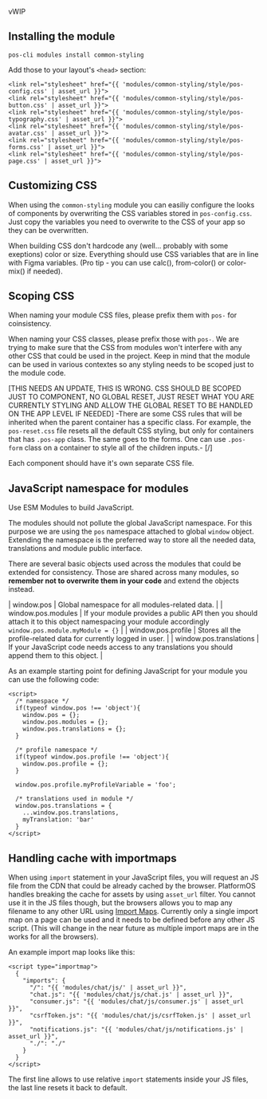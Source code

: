 vWIP

## Installing the module

```
pos-cli modules install common-styling
```

Add those to your layout's `<head>` section:

```
<link rel="stylesheet" href="{{ 'modules/common-styling/style/pos-config.css' | asset_url }}">
<link rel="stylesheet" href="{{ 'modules/common-styling/style/pos-button.css' | asset_url }}">
<link rel="stylesheet" href="{{ 'modules/common-styling/style/pos-typography.css' | asset_url }}">
<link rel="stylesheet" href="{{ 'modules/common-styling/style/pos-avatar.css' | asset_url }}">
<link rel="stylesheet" href="{{ 'modules/common-styling/style/pos-forms.css' | asset_url }}">
<link rel="stylesheet" href="{{ 'modules/common-styling/style/pos-page.css' | asset_url }}">
```


## Customizing CSS
When using the `common-styling` module you can easiliy configure the looks of components by overwriting the CSS variables stored in `pos-config.css`. Just copy the variables you need to overwrite to the CSS of your app so they can be overwritten.

When building CSS don't hardcode any (well... probably with some exeptions) color or size. Everything should use CSS variables that are in line with Figma variables. (Pro tip - you can use calc(), from-color() or color-mix() if needed).


## Scoping CSS
When naming your module CSS files, please prefix them with `pos-` for coinsistency.

When naming your CSS classes, please prefix those with `pos-`. We are trying to make sure that the CSS from modules won't interfere with any other CSS that could be used in the project. Keep in mind that the module can be used in various contextes so any styling needs to be scoped just to the module code.

[THIS NEEDS AN UPDATE, THIS IS WRONG. CSS SHOULD BE SCOPED JUST TO COMPONENT, NO GLOBAL RESET, JUST RESET WHAT YOU ARE CURRENTLY STYLING AND ALLOW THE GLOBAL RESET TO BE HANDLED ON THE APP LEVEL IF NEEDED]
-There are some CSS rules that will be inherited when the parent container has a specific class. For example, the `pos-reset.css` file resets all the default CSS styling, but only for containers that has `.pos-app` class. The same goes to the forms. One can use `.pos-form` class on a container to style all of the children inputs.-
[/]

Each component should have it's own separate CSS file.


## JavaScript namespace for modules
Use ESM Modules to build JavaScript.

The modules should not pollute the global JavaScript namespace. For this purpose we are using the `pos` namespace attached to global `window` object. Extending the namespace is the preferred way to store all the needed data, translations and module public interface.

There are several basic objects used across the modules that could be extended for consistency. Those are shared across many modules, so **remember not to overwrite them in your code** and extend the objects instead.

| window.pos | Global namespace for all modules-related data. |
| window.pos.modules | If your module provides a public API then you should attach it to this object namespacing your module accordingly `window.pos.module.myModule = {}` |
| window.pos.profile | Stores all the profile-related data for currently logged in user. |
| window.pos.translations | If your JavaScript code needs access to any translations you should append them to this object. |

As an example starting point for defining JavaScript for your module you can use the following code:

```
<script>
  /* namespace */
  if(typeof window.pos !== 'object'){
    window.pos = {};
    window.pos.modules = {};
    window.pos.translations = {};
  }

  /* profile namespace */
  if(typeof window.pos.profile !== 'object'){
    window.pos.profile = {};
  }

  window.pos.profile.myProfileVariable = 'foo';

  /* translations used in module */
  window.pos.translations = {
    ...window.pos.translations,
    myTranslation: 'bar'
  }
</script>
```


## Handling cache with importmaps

When using `import` statement in your JavaScript files, you will request an JS file from the CDN that could be already cached by the browser. PlatformOS handles breaking the cache for assets by using `asset_url` filter. You cannot use it in the JS files though, but the browsers allows you to map any filename to any other URL using [Import Maps](https://developer.mozilla.org/en-US/docs/Web/HTML/Element/script/type/importmap). Currently only a single import map on a page can be used and it needs to be defined before any other JS script. (This will change in the near future as multiple import maps are in the works for all the browsers).

An example import map looks like this:

```
<script type="importmap">
  {
    "imports": {
      "/": "{{ 'modules/chat/js/' | asset_url }}",
      "chat.js": "{{ 'modules/chat/js/chat.js' | asset_url }}",
      "consumer.js": "{{ 'modules/chat/js/consumer.js' | asset_url }}",
      "csrfToken.js": "{{ 'modules/chat/js/csrfToken.js' | asset_url }}",
      "notifications.js": "{{ 'modules/chat/js/notifications.js' | asset_url }}",
      "./": "./"
    }
  }
</script>
```

The first line allows to use relative `import` statements inside your JS files, the last line resets it back to default.
